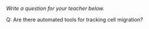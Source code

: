 _Write a question for your teacher below._

Q: Are there automated tools for tracking cell migration?
